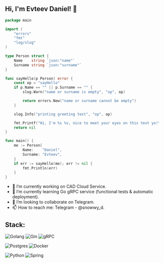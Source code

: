 ## Hi, I'm Evteev Daniel! 👋

```go
package main

import (
	"errors"
	"fmt"
	"log/slog"
)

type Person struct {
	Name    string `json:"name"`
	Surname string `json:"surname"`
}

func sayHello(p Person) error {
	const op = "sayHello"
	if p.Name == "" || p.Surname == "" {
		slog.Warn("name or surname is empty", "op", op)

		return errors.New("name or surname cannot be empty")
	}

	slog.Info("printing greeting text", "op", op)

	fmt.Printf("Hi, I'm %s %s, nice to meet your eyes on this text yo!\n", p.Surname, p.Name)
	return nil
}

func main() {
	me := Person{
		Name:    "Daniel",
		Surname: "Evteev",
	}
	if err := sayHello(me); err != nil {
		fmt.Println(err)
	}
}
```

- 🔭 I’m currently working on CAD Cloud Service.
- 🌱 I’m currently learning Go gRPC service (functional tests & automatic deployment).
- 👯 I’m looking to collaborate on Telegram.
- 📫 How to reach me: Telegram - @snowwy_d.

## Stack:
<p>
 <img alt="Golang" src="https://img.shields.io/badge/Go-Basics-%233388FF" />
 <img alt="Gin" src="https://img.shields.io/badge/Gin-REST_Api-%230055EE" />
 <img alt="gRPC" src="https://img.shields.io/badge/Go-gRPC-%23AA88FF" />

</p>
<p>
  <img alt="Postgres" src="https://img.shields.io/badge/PostgreSQL-Basics-%230033CC" />
  <img alt="Docker" src="https://img.shields.io/badge/Docker-%2BDB-%230011AA" />
</p>
<p>
  <img alt="Python" src="https://img.shields.io/badge/Python-Basics-yellow" />
  <img alt="Spring" src="https://img.shields.io/badge/Java-Spring-orange" />
</p>
